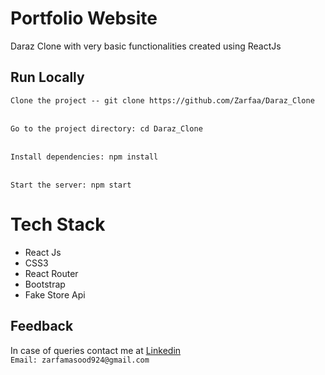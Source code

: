 # Portfolio Website
Daraz Clone with very basic functionalities created using ReactJs 

## Run Locally

`Clone the project -- git clone https://github.com/Zarfaa/Daraz_Clone`<br><br>

`Go to the project directory: cd Daraz_Clone`<br><br>

`Install dependencies: npm install`<br><br>

`Start the server: npm start`<br><be>

# Tech Stack
- React Js
- CSS3
- React Router
- Bootstrap
- Fake Store Api


 ## Feedback
 In case of queries contact me at 
 [Linkedin](https://www.linkedin.com/in/zarfa-masood/)<br>
  `Email: zarfamasood924@gmail.com`
 

